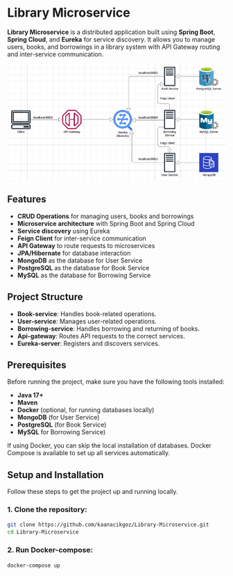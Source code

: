 # Library Microservice

**Library Microservice** is a distributed application built using **Spring Boot**, **Spring Cloud**, and **Eureka** for service discovery. It allows you to manage users, books, and borrowings in a library system with API Gateway routing and inter-service communication.

![Description of Image](https://github.com/kaanacikgoz/Library-Microservice/blob/main/Library-Microservice.png?raw=true)

## Features

- **CRUD Operations** for managing users, books and borrowings
- **Microservice architecture** with Spring Boot and Spring Cloud
- **Service discovery** using Eureka
- **Feign Client** for inter-service communication
- **API Gateway** to route requests to microservices
- **JPA/Hibernate** for database interaction
- **MongoDB** as the database for User Service
- **PostgreSQL** as the database for Book Service
- **MySQL** as the database for Borrowing Service

## Project Structure

- **Book-service**: Handles book-related operations.
- **User-service**: Manages user-related operations.
- **Borrowing-service**: Handles borrowing and returning of books.
- **Api-gateway**: Routes API requests to the correct services.
- **Eureka-server**: Registers and discovers services.

## Prerequisites

Before running the project, make sure you have the following tools installed:

- **Java 17+**
- **Maven**
- **Docker** (optional, for running databases locally)
- **MongoDB** (for User Service)
- **PostgreSQL** (for Book Service)
- **MySQL** for Borrowing Service)

If using Docker, you can skip the local installation of databases. Docker Compose is available to set up all services automatically.

## Setup and Installation

Follow these steps to get the project up and running locally.

### 1. Clone the repository:

```bash
git clone https://github.com/kaanacikgoz/Library-Microservice.git
cd Library-Microservice
```
### 2. Run Docker-compose:
```bash
docker-compose up 
```